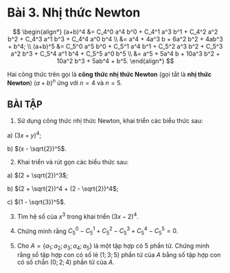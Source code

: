 # Bài 3. Nhị thức Newton

$$
\begin{align*}
(a+b)^4 &= C_4^0 a^4 b^0 + C_4^1 a^3 b^1 + C_4^2 a^2 b^2 + C_4^3 a^1 b^3 + C_4^4 a^0 b^4 \\
&= a^4 + 4a^3 b + 6a^2 b^2 + 4ab^3 + b^4; \\
(a+b)^5 &= C_5^0 a^5 b^0 + C_5^1 a^4 b^1 + C_5^2 a^3 b^2 + C_5^3 a^2 b^3 + C_5^4 a^1 b^4 + C_5^5 a^0 b^5 \\
&= a^5 + 5a^4 b + 10a^3 b^2 + 10a^2 b^3 + 5ab^4 + b^5.
\end{align*}
$$

Hai công thức trên gọi là **công thức nhị thức Newton** (gọi tắt là **nhị thức Newton**) $(a+b)^n$ ứng với $n = 4$ và $n = 5$.

## BÀI TẬP

1. Sử dụng công thức nhị thức Newton, khai triển các biểu thức sau:

a) $(3x + y)^4$;

b) $(x - \sqrt{2})^5$.

2. Khai triển và rút gọn các biểu thức sau:

a) $(2 + \sqrt{2})^3$;

b) $(2 + \sqrt{2})^4 + (2 - \sqrt{2})^4$;

c) $(1 - \sqrt{3})^5$.

3. Tìm hệ số của $x^3$ trong khai triển $(3x - 2)^4$.

4. Chứng minh rằng $C_5^0 - C_5^1 + C_5^2 - C_5^3 + C_5^4 - C_5^5 = 0$.

5. Cho $A = \{a_1; a_2; a_3; a_4; a_5\}$ là một tập hợp có 5 phần tử. Chứng minh rằng số tập hợp con có số lẻ ($1; 3; 5$) phần tử của $A$ bằng số tập hợp con có số chẵn ($0; 2; 4$) phần tử của $A$.
